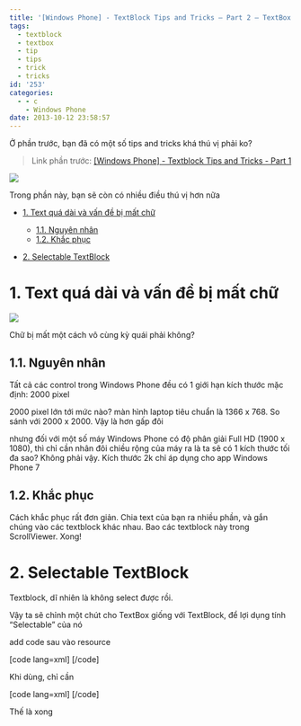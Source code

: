 ```yaml
---
title: '[Windows Phone] - TextBlock Tips and Tricks – Part 2 – TextBox too'
tags:
  - textblock
  - textbox
  - tip
  - tips
  - trick
  - tricks
id: '253'
categories:
  - - c
    - Windows Phone
date: 2013-10-12 23:58:57
---
```


Ở phần trước, bạn đã có một số tips and tricks khá thú vị phải ko?

> Link phần trước: [\[Windows Phone\] - Textblock Tips and Tricks - Part 1](https://wp.me/p1V2Tb-43)

![](https://farm8.staticflickr.com/7407/10135898285_7ea60ebd9a_o.png)

Trong phần này, bạn sẽ còn có nhiều điều thú vị hơn nữa
<!-- more -->
*   [1\. Text quá dài và vấn đề bị mất chữ](#1-text-quá-dài-và-vấn-đề-bị-mất-chữ)
    
    *   [1.1. Nguyên nhân](#11-nguyên-nhân)
    *   [1.2. Khắc phục](#12-khắc-phục)
*   [2\. Selectable TextBlock](#2-selectable-textblock)

# 1\. Text quá dài và vấn đề bị mất chữ

![](https://farm3.staticflickr.com/2834/10238287965_30e435db37_o.png)

Chữ bị mất một cách vô cùng kỳ quái phải không?

## 1.1. Nguyên nhân

Tất cả các control trong Windows Phone đều có 1 giới hạn kích thước mặc định: 2000 pixel

2000 pixel lớn tới mức nào? màn hình laptop tiêu chuẩn là 1366 x 768. So sánh với 2000 x 2000. Vậy là hơn gấp đôi

nhưng đối với một số máy Windows Phone có độ phân giải Full HD (1900 x 1080), thì chỉ cần nhân đôi chiều rộng của máy ra là ta sẽ có 1 kích thước tối đa sao? Không phải vậy. Kích thước 2k chỉ áp dụng cho app Windows Phone 7

## 1.2. Khắc phục

Cách khắc phục rất đơn giản. Chia text của bạn ra nhiều phần, và gắn chúng vào các textblock khác nhau. Bao các textblock này trong ScrollViewer. Xong!

# 2\. Selectable TextBlock

Textblock, dĩ nhiên là không select được rồi.

Vậy ta sẽ chỉnh một chút cho TextBox giống với TextBlock, để lợi dụng tính “Selectable” của nó

add code sau vào resource

\[code lang=xml\] <Style x:Key="TextBoxStyle1" TargetType="TextBox"> <Setter Property="Background" Value="{StaticResource PhoneBackgroundBrush}" /> <Setter Property="Foreground" Value="{StaticResource PhoneForegroundBrush}" /> <Setter Property="BorderBrush" Value="{StaticResource PhoneBackgroundBrush}" /> <Setter Property="SelectionBackground" Value="{StaticResource PhoneAccentBrush}" /> <Setter Property="SelectionForeground" Value="{StaticResource PhoneTextBoxSelectionForegroundBrush}" /> <Setter Property="Template"> <Setter.Value> <ControlTemplate TargetType="TextBox"> <Grid Background="Transparent"> <VisualStateManager.VisualStateGroups> <VisualStateGroup x:Name="CommonStates"> <VisualState x:Name="ReadOnly"> <Storyboard> <ObjectAnimationUsingKeyFrames Storyboard.TargetName="EnabledBorder" Storyboard.TargetProperty="Visibility"> <DiscreteObjectKeyFrame KeyTime="0"> <DiscreteObjectKeyFrame.Value> <Visibility>Collapsed</Visibility> </DiscreteObjectKeyFrame.Value> </DiscreteObjectKeyFrame> </ObjectAnimationUsingKeyFrames> <ObjectAnimationUsingKeyFrames Storyboard.TargetName="DisabledOrReadonlyBorder" Storyboard.TargetProperty="Visibility"> <DiscreteObjectKeyFrame KeyTime="0"> <DiscreteObjectKeyFrame.Value> <Visibility>Visible</Visibility> </DiscreteObjectKeyFrame.Value> </DiscreteObjectKeyFrame> </ObjectAnimationUsingKeyFrames> <ObjectAnimationUsingKeyFrames Storyboard.TargetName="DisabledOrReadonlyBorder" Storyboard.TargetProperty="Background"> <DiscreteObjectKeyFrame KeyTime="0" Value="{StaticResource PhoneBackgroundBrush}" /> </ObjectAnimationUsingKeyFrames> <ObjectAnimationUsingKeyFrames Storyboard.TargetName="DisabledOrReadonlyBorder" Storyboard.TargetProperty="BorderBrush"> <DiscreteObjectKeyFrame KeyTime="0" Value="{StaticResource PhoneBackgroundBrush}" /> </ObjectAnimationUsingKeyFrames> <ObjectAnimationUsingKeyFrames Storyboard.TargetName="DisabledOrReadonlyContent" Storyboard.TargetProperty="Foreground"> <DiscreteObjectKeyFrame KeyTime="0" Value="{StaticResource PhoneForegroundBrush}" /> </ObjectAnimationUsingKeyFrames> </Storyboard> </VisualState> </VisualStateGroup> </VisualStateManager.VisualStateGroups> <Border x:Name="EnabledBorder" Margin="{StaticResource PhoneTouchTargetOverhang}" Background="{TemplateBinding Background}" BorderBrush="{TemplateBinding BorderBrush}" BorderThickness="{TemplateBinding BorderThickness}"> <ContentControl x:Name="ContentElement" Margin="{StaticResource PhoneTextBoxInnerMargin}" HorizontalContentAlignment="Stretch" VerticalContentAlignment="Stretch" BorderThickness="0" Padding="{TemplateBinding Padding}" /> </Border> <Border x:Name="DisabledOrReadonlyBorder" Margin="{StaticResource PhoneTouchTargetOverhang}" Background="Transparent" BorderBrush="{StaticResource PhoneDisabledBrush}" BorderThickness="{TemplateBinding BorderThickness}" Visibility="Collapsed"> <TextBox x:Name="DisabledOrReadonlyContent" Background="Transparent" FontFamily="{TemplateBinding FontFamily}" FontSize="{TemplateBinding FontSize}" FontStyle="{TemplateBinding FontStyle}" FontWeight="{TemplateBinding FontWeight}" Foreground="{StaticResource PhoneDisabledBrush}" IsReadOnly="True" SelectionBackground="{TemplateBinding SelectionBackground}" SelectionForeground="{TemplateBinding SelectionForeground}" Template="{StaticResource PhoneDisabledTextBoxTemplate}" Text="{TemplateBinding Text}" TextAlignment="{TemplateBinding TextAlignment}" TextWrapping="{TemplateBinding TextWrapping}" /> </Border> </Grid> </ControlTemplate> </Setter.Value> </Setter> </Style> \[/code\]

Khi dùng, chỉ cần

\[code lang=xml\] <TextBox x:Name="testTextBox" IsReadOnly="True" Style="{StaticResource TextBoxStyle1}" Text="Hello world, afdafkj aflaskfjalk lakfaljfklak lfjlaksfjlask jfldsj lskadjfl dslfj lasjf lkasjfl" TextWrapping="Wrap" /> \[/code\]

Thế là xong